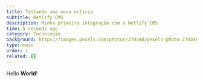 ```yaml
---
title: Testando uma nova notícia
subtitle: Netlify CMS
description: Minha primeira integração com o Netlify CMS
time: 5 seconds ago
category: Tecnologia
background: https://images.pexels.com/photos/270348/pexels-photo-270348.jpeg?cs=srgb&dl=pexels-pixabay-270348.jpg&fm=jpg
type: main
order: 1
related: []
---
```

H﻿ello **World**!